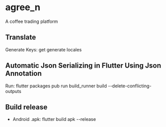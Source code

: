# agree_n

A coffee trading platform

## Translate

Generate Keys: get generate locales

## Automatic Json Serializing in Flutter Using Json Annotation

Run: flutter packages pub run build_runner build --delete-conflicting-outputs

## Build release

- Android .apk: flutter build apk --release
